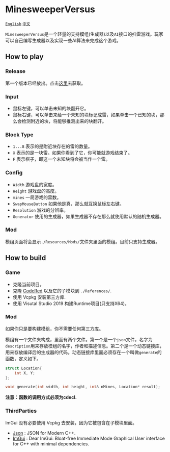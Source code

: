 # MinesweeperVersus 

[`English`](./readme.md) [`中文`](./readme_cn.md) 

`MinesweeperVersus`是一个轻量的支持模组(生成器)以及`AI`接口的扫雷游戏。玩家可以自己编写生成器以及实现一些AI算法来完成这个游戏。

## How to play

### Release

第一个版本已经放出。点击[这里](https://github.com/LinkClinton/MinesweeperVersus/releases)去获取。

### Input

- 鼠标左键，可以单击未知的块翻开它。
- 鼠标右键，可以单击来给一个未知的块标记成雷，如果单击一个已知的块，那么会检测附近的块，将能够推测出来的块翻开。

### Block Type

- `1...8` 表示的是附近块存在的雷的数量。
- `X` 表示的是一块雷。如果你看到了它，你可能就游戏结束了。
- `F` 表示棋子，即这一个未知块将会被当作一个雷。

### Config

- `Width` 游戏盘的宽度。
- `Height` 游戏盘的高度。
- `mines` 一局游戏的雷数。
- `SwapMouseButton` 如果他是真，那么就互换鼠标左右键。
- `Resolution` 游戏的分辨率。
- `Generator` 使用的生成器，如果生成器不存在那么就使用默认的随机生成器。

### Mod

模组页面将会显示`./Resources/Mods/`文件夹里面的模组。目前只支持生成器。

## How to build

### Game

- 克隆当前项目。
- 克隆 [CodeRed](https://github.com/LinkClinton/Code-Red) 以及它的子模块到 `./References/`.
- 使用 Vcpkg 安装第三方库.
- 使用 Visutal Studio 2019 构建Runtime项目(只支持X64)。

### Mod

如果你只是要构建模组，你不需要任何第三方库。

模组有一个文件夹构成，里面有两个文件。第一个是一个`json`文件，名字为`description`用来存放模组的名字，作者和描述信息。第二个是一个动态链接库，用来存放编译后的生成器的代码。动态链接库里面必须存在一个叫做`generate`的函数，定义如下。

```C
struct Location{
    int X, Y;
};

void generate(int width, int height, int& nMines, Location* result);
```

**注意：函数的调用方式必须为cdecl.**

### ThirdParties

ImGui 没有必要使用 Vcpkg 去安装，因为它被包含在子模块里面。

- [Json](https://github.com/nlohmann/json) : JSON for Modern C++.
- [ImGui](https://github.com/ocornut/imgui) : Dear ImGui: Bloat-free Immediate Mode Graphical User interface for C++ with minimal dependencies.